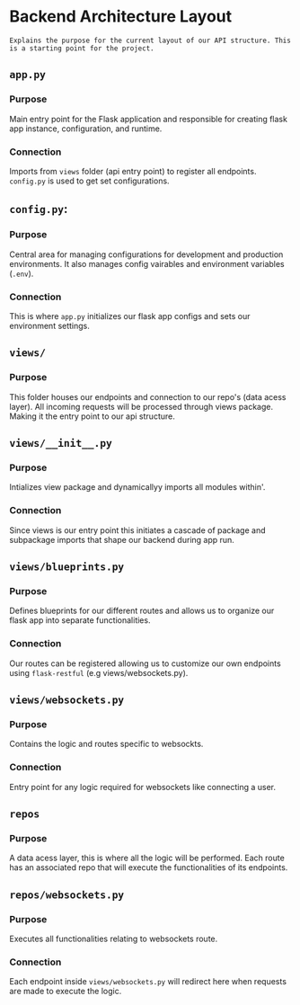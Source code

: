 # Backend Architecture Layout
    Explains the purpose for the current layout of our API structure. This is a starting point for the project.

## `app.py`
### Purpose
Main entry point for the Flask application and responsible for creating flask app instance, configuration, and runtime.

### Connection
Imports from `views` folder (api entry point) to register all endpoints. `config.py` is used to get set configurations.

## `config.py`:
### Purpose
Central area for managing configurations for development and production environments. It also manages config vairables and environment variables (`.env`).

### Connection 
This is where `app.py` initializes our flask app configs and sets our environment settings.


## `views/`
### Purpose
This folder houses our endpoints and connection to our repo's (data acess layer). All incoming requests will be processed through views package. Making it the entry point to our api structure.


## `views/__init__.py`
### Purpose
Intializes view package and dynamicallyy imports all modules within'.

### Connection
Since views is our entry point this initiates a cascade of package and subpackage imports that shape our backend during app run.

## `views/blueprints.py`
### Purpose
Defines blueprints for our different routes and allows us to organize our flask app into separate functionalities.

### Connection
Our routes can be registered allowing us to customize our own endpoints using `flask-restful` (e.g views/websockets.py).

## `views/websockets.py`
### Purpose
Contains the logic and routes specific to websockts.

### Connection
Entry point for any logic required for websockets like connecting a user.


## `repos`
### Purpose
A data acess layer, this is where all the logic will be performed. Each route has an associated repo that will execute the functionalities of its endpoints.


## `repos/websockets.py`
### Purpose
Executes all functionalities relating to websockets route.

### Connection
Each endpoint inside `views/websockets.py` will redirect here when requests are made to execute the logic.